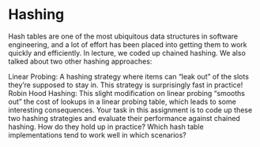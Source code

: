 # Hashing

Hash tables are one of the most ubiquitous data structures in software engineering, and a lot of effort has been placed into getting them to work quickly and efficiently. In lecture, we coded up chained hashing. We also talked about two other hashing approaches:

Linear Probing: A hashing strategy where items can “leak out” of the slots they’re supposed to stay in. This strategy is surprisingly fast in practice!
Robin Hood Hashing: This slight modification on linear probing “smooths out” the cost of lookups in a linear probing table, which leads to some interesting consequences.
Your task in this assignment is to code up these two hashing strategies and evaluate their performance against chained hashing. How do they hold up in practice? Which hash table implementations tend to work well in which scenarios?
